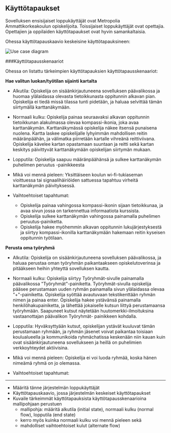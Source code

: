 ## Käyttötapaukset

Sovelluksen ensisijaiset loppukäyttäjät ovat Metropolia Ammattikorkeakoulun opiskelijoita.
Toissijaiset loppukäyttäjät ovat opettajia. Opettajien ja oppilaiden käyttötapaukset ovat hyvin 
samankaltaisia.

Ohessa käyttötapauskaavio keskeisine käyttötapauksineen:

![Use case diagram](http://users.metropolia.fi/~ilariju/Ohjelmistotuotanto/UseCase_Diagram2.png)


###Käyttötapausskenaariot

Ohessa on listattu tärkeimpien käyttötapauksien käyttötapausskenaariot:

**Hae valitun luokan/työtilan sijainti kartalta**

- Alkutila: Opiskelija on sisäänkirjautuneena sovelluksen päävalikossa ja huomaa ylälaidassa olevasta 
tietoikkunasta oppitunnin alkavan pian. Opiskelija ei tiedä missä tilassa tunti pidetään, ja haluaa 
selvittää tämän siirtymällä karttanäkymään.

- Normaali kulku: Opiskelija painaa seuraavaksi alkavan oppitunnin tietoikkunan alakulmassa olevaa 
kompassi-ikonia, joka avaa karttanäkymän. Karttanäkymässä opiskelija näkee itsensä punaisena nuolena.
Kartta laskee opiskelijalle lyhyimmän mahdollisen reitin määränpäähän, ja välimatka piirretään kartalle 
vihreänä reittiviivana. Opiskelija kävelee kartan opastamaan suuntaan ja reitti sekä kartan keskitys 
päivittyvät karttanäkymään opiskelijan siirtymän mukaan. 

- Lopputila: Opiskelija saapuu määränpäähänsä ja sulkee karttanäkymän puhelimen peruutus -painikkeesta

- Mikä voi mennä pieleen: Yksittäiseen koulun wi-fi-tukiaseman vioittuessa tai signaalihäiriöiden sattuessa
tapahtuu virheitä karttanäkymän päivityksessä.

- Vaihtoehtoiset tapahtumat: 
	- Opiskelija painaa vahingossa kompassi-ikonin sijaan tietoikkunaa, ja avaa sivun jossa on tarkennettua 
	  informaatiota kurssista.
	- Opiskelija sulkee karttanäkymän vahingossa painamalla puhelimen peruutus-painiketta.
	- Opiskelija hakee myöhemmin alkavan oppitunnin lukujärjestyksestä ja siirtyy kompassi-ikonilla 
	  karttanäkymään hakemaan reitin kyseisen oppitunnin työtilaan. 
    
**Perusta oma työryhmä**

- Alkutila: Opiskelija on sisäänkirjautuneena sovelluksen päävalikossa, ja haluaa perustaa oman työryhmän
  paikantaakseen opiskelutoverinsa ja pitääkseen heihin yhteyttä sovelluksen kautta. 

- Normaali kulku: Opiskelija siirtyy Työryhmät-sivulle painamalla päävalikossa "Työryhmät"-painiketta. 
  Työryhmät-sivulla opiskelija pääsee perustamaan uuden ryhmän painamalla sivun ylälaidassa olevaa 
  "+"-painiketta. Opiskelija syöttää avautuvaan tekstikenttään ryhmän nimen ja painaa enter. Opiskelija 
  hakee ystävänsä painamalla henkilöhakupainiketta, ja lähettää jokaiselle kutsun liittyä perustamaansa
  työryhmään. Saapuneet kutsut näytetään huutomerkki-ilmoituksina vastaanottajan päävalikon Työryhmät-
  painikkeen kohdalla. 
  
- Lopputila: Hyväksyttyään kutsut, opiskelijan ystävät kuuluvat tämän perustamaan ryhmään,
  ja ryhmän jäsenet voivat paikantaa toisiaan koulualueella ja kommunikoida ryhmächatissa keskenään niin 
  kauan kuin ovat sisäänkirjautuneena sovellukseen ja heillä on puhelimien verkkoyhteydet aktiivisina.

- Mikä voi mennä pieleen: Opiskelija ei voi luoda ryhmää, koska hänen nimeämä ryhmä on jo olemassa.   

- Vaihtoehtoiset tapahtumat:    


--------------
* Määritä tänne järjestelmän loppukäyttäjät
* Käyttötapauskaavio, jossa järjestelmän keskeiset käyttötapaukset
* Kuvaile tärkeimmät käyttötapauksista käyttötapausskenaarioina mallipohjaan perustuen
  * mallipohja: määritä alkutila (initial state), normaali kulku (normal flow), lopputila (end state)
  * kerro myös kuinka normaali kulku voi mennä pieleen sekä
  * mahdolliset vaihtoehtoiset kulut (alternate flow)